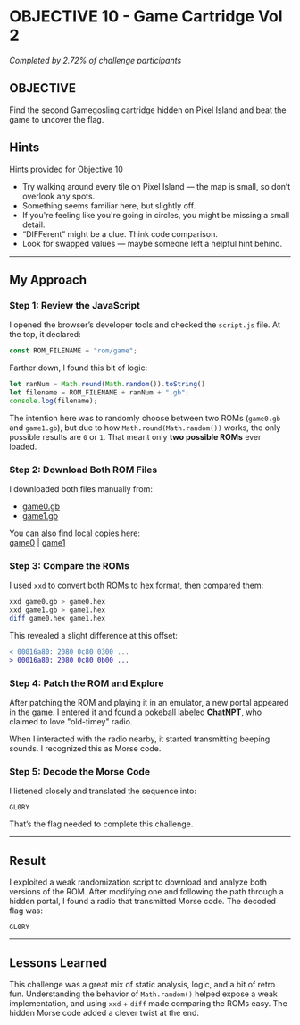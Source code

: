 # OBJECTIVE 10 - Game Cartridge Vol 2  
_Completed by 2.72% of challenge participants_

## OBJECTIVE
Find the second Gamegosling cartridge hidden on Pixel Island and beat the game to uncover the flag.

## Hints

Hints provided for Objective 10  
- Try walking around every tile on Pixel Island — the map is small, so don’t overlook any spots.  
- Something seems familiar here, but slightly off.  
- If you're feeling like you're going in circles, you might be missing a small detail.  
- “DIFFerent” might be a clue. Think code comparison.  
- Look for swapped values — maybe someone left a helpful hint behind.

---

## My Approach

### Step 1: Review the JavaScript
I opened the browser’s developer tools and checked the `script.js` file. At the top, it declared:

```javascript
const ROM_FILENAME = "rom/game";
```

Farther down, I found this bit of logic:

```javascript
let ranNum = Math.round(Math.random()).toString()
let filename = ROM_FILENAME + ranNum + ".gb";
console.log(filename);
```

The intention here was to randomly choose between two ROMs (`game0.gb` and `game1.gb`), but due to how `Math.round(Math.random())` works, the only possible results are `0` or `1`. That meant only **two possible ROMs** ever loaded.

### Step 2: Download Both ROM Files
I downloaded both files manually from:

- [game0.gb](https://gamegosling.com/vol2-akHB27gg6pN0/rom/game0.gb)  
- [game1.gb](https://gamegosling.com/vol2-akHB27gg6pN0/rom/game1.gb)  

You can also find local copies here:  
[game0](Assets/Vol2%20-%20game0.gb) | [game1](Assets/Vol2%20-%20game1.gb)

### Step 3: Compare the ROMs
I used `xxd` to convert both ROMs to hex format, then compared them:

```bash
xxd game0.gb > game0.hex
xxd game1.gb > game1.hex
diff game0.hex game1.hex
```

This revealed a slight difference at this offset:

```diff
< 00016a80: 2080 0c80 0300 ...
> 00016a80: 2080 0c80 0b00 ...
```

### Step 4: Patch the ROM and Explore
After patching the ROM and playing it in an emulator, a new portal appeared in the game. I entered it and found a pokeball labeled **ChatNPT**, who claimed to love "old-timey" radio.

When I interacted with the radio nearby, it started transmitting beeping sounds. I recognized this as Morse code.

### Step 5: Decode the Morse Code
I listened closely and translated the sequence into:
```
GL0RY
```

That’s the flag needed to complete this challenge.

---

## Result

I exploited a weak randomization script to download and analyze both versions of the ROM. After modifying one and following the path through a hidden portal, I found a radio that transmitted Morse code. The decoded flag was:

```
GL0RY
```

---

## Lessons Learned

This challenge was a great mix of static analysis, logic, and a bit of retro fun. Understanding the behavior of `Math.random()` helped expose a weak implementation, and using `xxd` + `diff` made comparing the ROMs easy. The hidden Morse code added a clever twist at the end.
